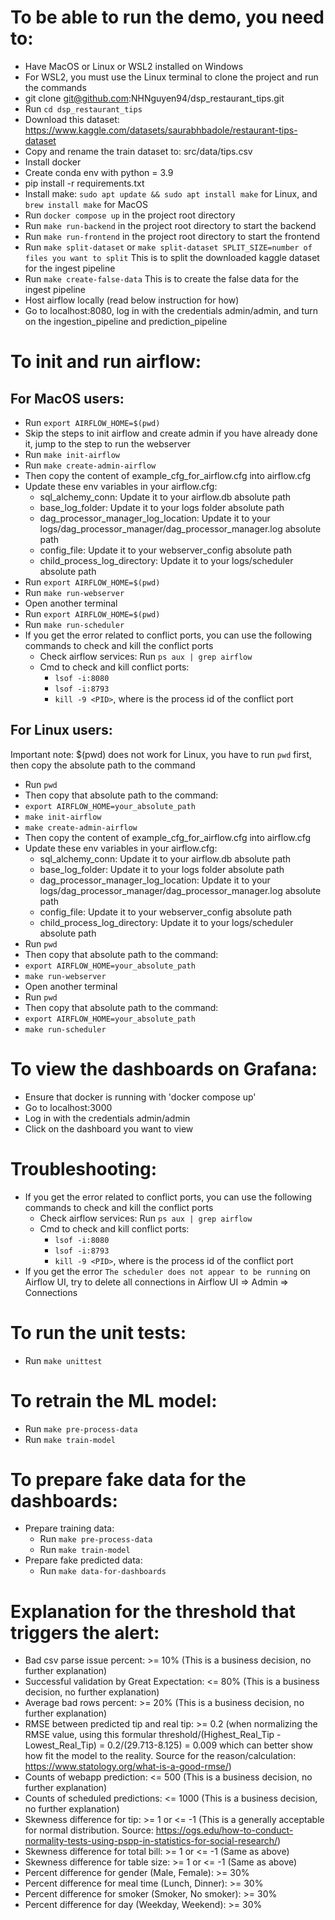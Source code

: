 # To be able to run the demo, you need to:
- Have MacOS or Linux or WSL2 installed on Windows
- For WSL2, you must use the Linux terminal to clone the project and run the commands
- git clone git@github.com:NHNguyen94/dsp_restaurant_tips.git
- Run `cd dsp_restaurant_tips`
- Download this dataset: https://www.kaggle.com/datasets/saurabhbadole/restaurant-tips-dataset
- Copy and rename the train dataset to: src/data/tips.csv
- Install docker
- Create conda env with python = 3.9
- pip install -r requirements.txt
- Install make: `sudo apt update && sudo apt install make` for Linux, and `brew install make` for MacOS
- Run `docker compose up` in the project root directory
- Run `make run-backend` in the project root directory to start the backend
- Run `make run-frontend` in the project root directory to start the frontend
- Run `make split-dataset` or `make split-dataset SPLIT_SIZE=number of files you want to split` This is to split the downloaded kaggle dataset for the ingest pipeline
- Run `make create-false-data` This is to create the false data for the ingest pipeline
- Host airflow locally (read below instruction for how)
- Go to localhost:8080, log in with the credentials admin/admin, and turn on the ingestion_pipeline and prediction_pipeline

# To init and run airflow:
## For MacOS users:
- Run `export AIRFLOW_HOME=$(pwd)`
- Skip the steps to init airflow and create admin if you have already done it, jump to the step to run the webserver
- Run `make init-airflow`
- Run `make create-admin-airflow`
- Then copy the content of example_cfg_for_airflow.cfg into airflow.cfg
- Update these env variables in your airflow.cfg:
    - sql_alchemy_conn: Update it to your airflow.db absolute path
    - base_log_folder: Update it to your logs folder absolute path
    - dag_processor_manager_log_location: Update it to your logs/dag_processor_manager/dag_processor_manager.log absolute path
    - config_file: Update it to your webserver_config absolute path
    - child_process_log_directory: Update it to your logs/scheduler absolute path
- Run `export AIRFLOW_HOME=$(pwd)`
- Run `make run-webserver`
- Open another terminal
- Run `export AIRFLOW_HOME=$(pwd)`
- Run `make run-scheduler`
- If you get the error related to conflict ports, you can use the following commands to check and kill the conflict ports
    - Check airflow services: Run `ps aux | grep airflow`
    - Cmd to check and kill conflict ports: 
        - `lsof -i:8080`
        - `lsof -i:8793`
        - `kill -9 <PID>`, where <PID> is the process id of the conflict port

## For Linux users:
Important note: $(pwd) does not work for Linux, you have to run `pwd` first, then copy the absolute path to the command
- Run `pwd`
- Then copy that absolute path to the command:
- `export AIRFLOW_HOME=your_absolute_path`
- `make init-airflow`
- `make create-admin-airflow`
- Then copy the content of example_cfg_for_airflow.cfg into airflow.cfg
- Update these env variables in your airflow.cfg:
    - sql_alchemy_conn: Update it to your airflow.db absolute path
    - base_log_folder: Update it to your logs folder absolute path
    - dag_processor_manager_log_location: Update it to your logs/dag_processor_manager/dag_processor_manager.log absolute path
    - config_file: Update it to your webserver_config absolute path
    - child_process_log_directory: Update it to your logs/scheduler absolute path
- Run `pwd`
- Then copy that absolute path to the command:
- `export AIRFLOW_HOME=your_absolute_path`
- `make run-webserver`
- Open another terminal
- Run `pwd`
- Then copy that absolute path to the command:
- `export AIRFLOW_HOME=your_absolute_path`
- `make run-scheduler`

# To view the dashboards on Grafana:
- Ensure that docker is running with 'docker compose up'
- Go to localhost:3000
- Log in with the credentials admin/admin
- Click on the dashboard you want to view

# Troubleshooting:
- If you get the error related to conflict ports, you can use the following commands to check and kill the conflict ports
    - Check airflow services: Run `ps aux | grep airflow`
    - Cmd to check and kill conflict ports: 
        - `lsof -i:8080`
        - `lsof -i:8793`
        - `kill -9 <PID>`, where <PID> is the process id of the conflict port
- If you get the error `The scheduler does not appear to be running` on Airflow UI, try to delete all connections in Airflow UI => Admin => Connections

# To run the unit tests:
- Run `make unittest`

# To retrain the ML model:
- Run `make pre-process-data`
- Run `make train-model`

# To prepare fake data for the dashboards:
- Prepare training data:
  - Run `make pre-process-data`
  - Run `make train-model`
- Prepare fake predicted data:
  - Run `make data-for-dashboards`

# Explanation for the threshold that triggers the alert:
- Bad csv parse issue percent: >= 10% (This is a business decision, no further explanation)
- Successful validation by Great Expectation: <= 80% (This is a business decision, no further explanation)
- Average bad rows percent: >= 20% (This is a business decision, no further explanation)
- RMSE between predicted tip and real tip: >= 0.2 (when normalizing the RMSE value, using this formular threshold/(Highest_Real_Tip - Lowest_Real_Tip) = 0.2/(29.713-8.125) = 0.009 which can better show how fit the model  to the reality. Source for the reason/calculation: https://www.statology.org/what-is-a-good-rmse/)
- Counts of webapp prediction: <= 500 (This is a business decision, no further explanation)
- Counts of scheduled predictions: <= 1000 (This is a business decision, no further explanation)
- Skewness difference for tip: >= 1 or <= -1 (This is a generally acceptable for normal distribution. Source: https://ogs.edu/how-to-conduct-normality-tests-using-pspp-in-statistics-for-social-research/)
- Skewness difference for total bill: >= 1 or <= -1 (Same as above)
- Skewness difference for table size: >= 1 or <= -1 (Same as above)
- Percent difference for gender (Male, Female): >= 30%
- Percent difference for meal time (Lunch, Dinner): >= 30%
- Percent difference for smoker (Smoker, No smoker): >= 30%
- Percent difference for day (Weekday, Weekend): >= 30%